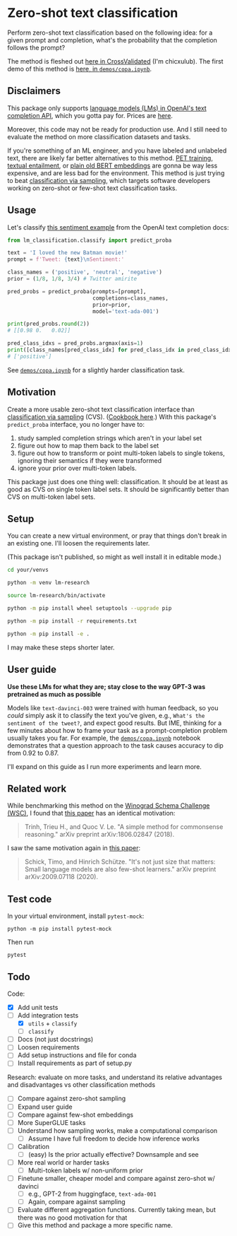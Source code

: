# Zero-shot text classification

Perform zero-shot text classification based on the following idea: for a given
prompt and completion, what's the probability that the completion follows the
prompt?

The method is fleshed out
[here in CrossValidated](https://stats.stackexchange.com/q/601159/337906)
(I'm chicxulub). The first demo of this method is
[here, in `demos/copa.ipynb`](https://github.com/kddubey/lm-classification/blob/main/demos/copa.ipynb).


## Disclaimers

This package only supports [language models (LMs) in OpenAI's text completion API](https://platform.openai.com/docs/models/gpt-3),
which you gotta pay for. Prices are [here](https://openai.com/api/pricing/).

Moreover, this code may not be ready for production use. And I still need to
evaluate the method on more classification datasets and tasks.

If you're something of an ML engineer, and you have labeled and unlabeled text, 
there are likely far better alternatives to this method.
[PET training](http://timoschick.com/explanatory%20notes/2020/10/23/pattern-exploiting-training.html),
[textual entailment](https://huggingface.co/tasks/zero-shot-classification), or
[plain old BERT embeddings](https://huggingface.co/docs/transformers/tasks/sequence_classification)
are gonna be way less expensive, and are less bad for the environment. This 
method is just trying to beat
[classification via sampling](https://platform.openai.com/docs/guides/completion/classification),
which targets software developers working on zero-shot or few-shot text 
classification tasks.


## Usage

Let's classify [this sentiment example](https://platform.openai.com/docs/guides/completion/classification)
from the OpenAI text completion docs:

```python
from lm_classification.classify import predict_proba

text = 'I loved the new Batman movie!'
prompt = f'Tweet: {text}\nSentiment:'

class_names = ('positive', 'neutral', 'negative')
prior = (1/8, 1/8, 3/4) # Twitter amirite

pred_probs = predict_proba(prompts=[prompt],
                           completions=class_names,
                           prior=prior,
                           model='text-ada-001')

print(pred_probs.round(2))
# [[0.98 0.   0.02]]

pred_class_idxs = pred_probs.argmax(axis=1)
print([class_names[pred_class_idx] for pred_class_idx in pred_class_idxs])
# ['positive']
```

See [`demos/copa.ipynb`](https://github.com/kddubey/lm-classification/blob/main/demos/copa.ipynb)
for a slightly harder classification task.


## Motivation

Create a more usable zero-shot text classification interface than
[classification via sampling](https://platform.openai.com/docs/guides/completion/classification) (CVS).
([Cookbook here](https://docs.google.com/document/d/1rqj7dkuvl7Byd5KQPUJRxc19BJt8wo0yHNwK84KfU3Q/edit).)
With this package's `predict_proba` interface, you no longer have to:
  1. study sampled completion strings which aren't in your label set
  2. figure out how to map them back to the label set
  3. figure out how to transform or point multi-token labels to single tokens,
     ignoring their semantics if they were transformed
  4. ignore your prior over multi-token labels.

This package just does one thing well: classification. It should be at least as
good as CVS on single token label sets. It should be significantly better than
CVS on multi-token label sets.


## Setup

You can create a new virtual environment, or pray that things don't break in
an existing one. I'll loosen the requirements later.

(This package isn't published, so might as well install it in editable mode.)

```bash
cd your/venvs

python -m venv lm-research

source lm-research/bin/activate

python -m pip install wheel setuptools --upgrade pip

python -m pip install -r requirements.txt

python -m pip install -e .
```

I may make these steps shorter later.


## User guide

**Use these LMs for what they are; stay close to the way GPT-3 was pretrained as
much as possible**

Models like `text-davinci-003` were trained with human feedback, so you 
*could* simply ask it to classify the text you've given, e.g.,
`What's the sentiment of the tweet?`, and expect good results. But IME, 
thinking for a few minutes about how to frame your task as a prompt-completion 
problem usually takes you far. For example, the
[`demos/copa.ipynb`](https://github.com/kddubey/lm-classification/blob/main/demos/copa.ipynb)
notebook demonstrates that a question approach to the task causes accuracy to
dip from 0.92 to 0.87.

I'll expand on this guide as I run more experiments and learn more.


## Related work

While benchmarking this method on the
[Winograd Schema Challenge (WSC)](https://cs.nyu.edu/~davise/papers/WinogradSchemas/WS.html),
I found that [this paper](https://arxiv.org/abs/1806.02847) has an
identical motivation:

> Trinh, Trieu H., and Quoc V. Le. "A simple method for commonsense reasoning." arXiv preprint arXiv:1806.02847 (2018).

I saw the same motivation again in
[this paper](https://arxiv.org/abs/2009.07118):

> Schick, Timo, and Hinrich Schütze. "It's not just size that matters: Small language models are also few-shot learners." arXiv preprint arXiv:2009.07118 (2020).


## Test code

In your virtual environment, install `pytest-mock`:

```
python -m pip install pytest-mock
```

Then run

```
pytest
```


## Todo

Code:
- [x] Add unit tests
- [ ] Add integration tests
  - [x] `utils` + `classify`
  - [ ] `classify`
- [ ] Docs (not just docstrings)
- [ ] Loosen requirements
- [ ] Add setup instructions and file for conda
- [ ] Install requirements as part of setup.py

Research: evaluate on more tasks, and understand its relative advantages and
disadvantages vs other classification methods

- [ ] Compare against zero-shot sampling
- [ ] Expand user guide
- [ ] Compare against few-shot embeddings
- [ ] More SuperGLUE tasks
- [ ] Understand how sampling works, make a computational comparison
  - [ ] Assume I have full freedom to decide how inference works
- [ ] Calibration
  - [ ] (easy) Is the prior actually effective? Downsample and see
- [ ] More real world or harder tasks
  - [ ] Multi-token labels w/ non-uniform prior
- [ ] Finetune smaller, cheaper model and compare against zero-shot w/ davinci
  - [ ] e.g., GPT-2 from huggingface, `text-ada-001`
  - [ ] Again, compare against sampling
- [ ] Evaluate different aggregation functions. Currently taking mean, but
there was no good motivation for that
- [ ] Give this method and package a more specific name.

